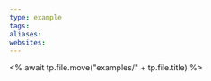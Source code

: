 ```yaml
---
type: example
tags: 
aliases: 
websites:
---
```

<% await tp.file.move("examples/" + tp.file.title) %>
